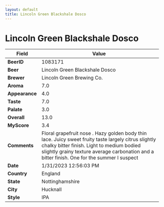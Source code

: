 ```yaml
---
layout: default
title: Lincoln Green Blackshale Dosco
---
```


# Lincoln Green Blackshale Dosco

| Field         | Value     |
|---------------|-----------|
| **BeerID** | 1083171 |
| **Beer** | Lincoln Green Blackshale Dosco |
| **Brewer** | Lincoln Green Brewing Co. |
| **Aroma** | 7.0 |
| **Appearance** | 4.0 |
| **Taste** | 7.0 |
| **Palate** | 3.0 |
| **Overall** | 13.0 |
| **MyScore** | 3.4 |
| **Comments** | Floral grapefruit nose . Hazy golden body thin lace. Juicy sweet fruity taste largely citrus slightly chalky bitter finish. Light to medium bodied slightly grainy texture average carbonation and a bitter finish. One for the summer I suspect  |
| **Date** | 1/31/2023 12:56:03 PM |
| **Country** | England |
| **State** | Nottinghamshire |
| **City** | Hucknall |
| **Style** | IPA |
